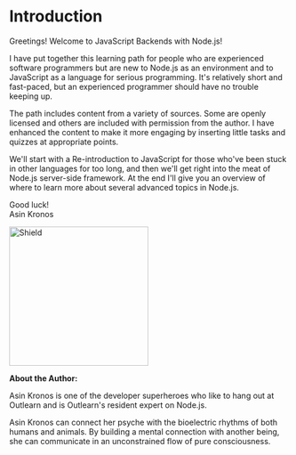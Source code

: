 # Introduction

Greetings!  Welcome to JavaScript Backends with Node.js!

I have put together this learning path for people who are experienced software programmers but are new to Node.js as an environment and to JavaScript as a language for serious programming. It's relatively short and fast-paced, but an experienced programmer should have no trouble keeping up.

The path includes content from a variety of sources. Some are openly licensed and others are included with permission from the author. I have enhanced the content to make it more engaging by inserting little tasks and quizzes at appropriate points.

We'll start with a Re-introduction to JavaScript for those who've been stuck in other languages for too long, and then we'll get right into the meat of Node.js server-side framework. At the end I'll give you an overview of where to learn more about several advanced topics in Node.js.

Good luck!  
Asin Kronos

<img src="https://raw.githubusercontent.com/outlearn-content/angular-path/master/assets/watch.png" alt="Shield" style="width:250px;height:250px" align="left">

<br clear="all">

**About the Author:**

Asin Kronos is one of the developer superheroes who like to hang out at Outlearn and is Outlearn's resident expert on Node.js.

Asin Kronos can connect her psyche with the bioelectric rhythms of both humans and animals. By building a mental connection with another being, she can communicate in an unconstrained flow of pure consciousness.
